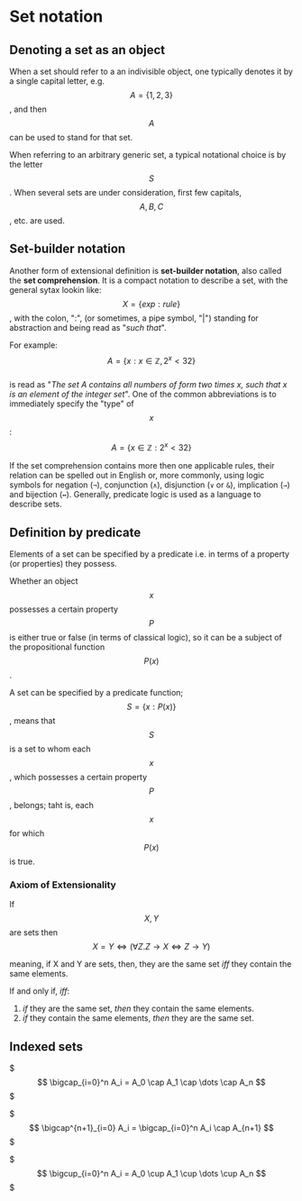 # Set notation

## Denoting a set as an object

When a set should refer to a an indivisible object, one typically denotes it by a single capital letter, e.g. $$A=\{1,2,3\}$$, and then $$A$$ can be used to stand for that set.

When referring to an arbitrary generic set, a typical notational choice is by the letter $$S$$. When several sets are under consideration, first few capitals, $$A, B, C$$, etc. are used.

## Set-builder notation

Another form of extensional definition is **set-builder notation**, also called the **set comprehension**. It is a compact notation to describe a set, with the general sytax lookin like: $$X=\{exp:rule\}$$, with the colon, ":", (or sometimes, a pipe symbol, "|") standing for abstraction and being read as "_such that_".

For example: $$A=\{x:x \in \mathbb{Z}, 2^x<32\}$$    
is read as "_The set A contains all numbers of form two times x, such that x is an element of the integer set_". One of the common abbreviations is to immediately specify the "type" of $$x$$:     
$$A=\{x \in \mathbb{Z}: 2^x<32\}$$    

If the set comprehension contains more then one applicable rules, their relation can be spelled out in English or, more commonly, using logic symbols for negation (`¬`), conjunction (`∧`), disjunction (`∨` or `&`), implication (`→`) and bijection (`↔`). Generally, predicate logic is used as a language to describe sets.


## Definition by predicate

Elements of a set can be specified by a predicate i.e. in terms of a property (or properties) they possess.

Whether an object $$x$$ possesses a certain property $$P$$ is either true or false (in terms of classical logic), so it can be a subject of the propositional function $$P(x)$$.

A set can be specified by a predicate function; $$S=\{x:P(x)\}$$, means that $$S$$ is a set to whom each $$x$$, which possesses a certain property $$P$$, belongs; taht is, each $$x$$ for which $$P(x)$$ is true.




### Axiom of Extensionality

If $$X,Y$$ are sets then $$X = Y \iff (\forall Z. Z \to X \iff Z \to Y)$$

meaning, if X and Y are sets, then, they are the same set *iff* they contain the same elements.

If and only if, *iff*:
1. *if* they are the same set, *then* they contain the same elements.
2. *if* they contain the same elements, *then* they are the same set.



## Indexed sets

$$$
\bigcap_{i=0}^n A_i = A_0 \cap A_1 \cap \dots \cap A_n
$$$

$$$
\bigcap^{n+1}_{i=0} A_i = \bigcap_{i=0}^n A_i \cap A_{n+1}
$$$


$$$
\bigcup_{i=0}^n A_i = A_0 \cup A_1 \cup \dots \cup A_n
$$$
